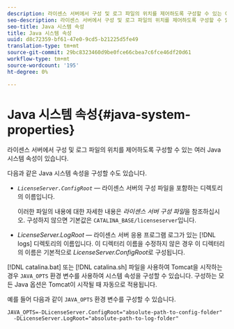 ```yaml
---
description: 라이센스 서버에서 구성 및 로그 파일의 위치를 제어하도록 구성할 수 있는 여러 Java 시스템 속성이 있습니다.
seo-description: 라이센스 서버에서 구성 및 로그 파일의 위치를 제어하도록 구성할 수 있는 여러 Java 시스템 속성이 있습니다.
seo-title: Java 시스템 속성
title: Java 시스템 속성
uuid: d8c72359-bf61-47e0-9cd5-b21225d5fe49
translation-type: tm+mt
source-git-commit: 29bc8323460d9be0fce66cbea7c6fce46df20d61
workflow-type: tm+mt
source-wordcount: '195'
ht-degree: 0%

---
```



# Java 시스템 속성{#java-system-properties}

라이센스 서버에서 구성 및 로그 파일의 위치를 제어하도록 구성할 수 있는 여러 Java 시스템 속성이 있습니다.

다음과 같은 Java 시스템 속성을 구성할 수도 있습니다.

* *`LicenseServer.ConfigRoot`* — 라이센스 서버의 구성 파일을 포함하는 디렉토리의 이름입니다.

   이러한 파일의 내용에 대한 자세한 내용은 *라이센스 서버 구성 파일*&#x200B;을 참조하십시오. 구성하지 않으면 기본값은 `CATALINA_BASE/licenseserver`입니다.

* *LicenseServer.LogRoot* — 라이센스 서버 응용 프로그램 로그가 있는  [!DNL logs] 디렉토리의 이름입니다. 이 디렉터리 이름을 수정하지 않은 경우 이 디렉터리의 이름은 기본적으로 *LicenseServer.ConfigRoot*&#x200B;로 구성됩니다.

[!DNL catalina.bat] 또는 [!DNL catalina.sh] 파일을 사용하여 Tomcat을 시작하는 경우 `JAVA_OPTS` 환경 변수를 사용하여 시스템 속성을 구성할 수 있습니다. 구성하는 모든 Java 옵션은 Tomcat이 시작될 때 자동으로 적용됩니다.

예를 들어 다음과 같이 `JAVA_OPTS` 환경 변수를 구성할 수 있습니다.

```
JAVA_OPTS=-DLicenseServer.ConfigRoot="absolute-path-to-config-folder" 
  -DLicenseServer.LogRoot="absolute-path-to-log-folder"
```

